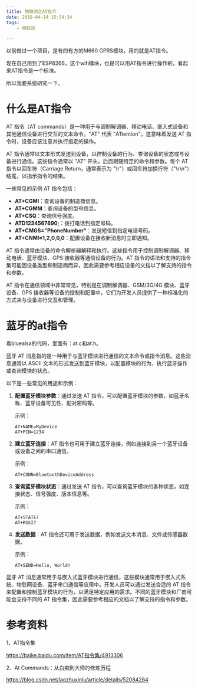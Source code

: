 ```yaml
---
title: 物联网之AT指令
date: 2018-04-14 15:54:34
tags:
	- 物联网

---
```




以前做过一个项目，是有的有方的M660 GPRS模块。用的就是AT指令。

现在自己用到了ESP8266，这个wifi模块，也是可以用AT指令进行操作的，看起来AT指令是一个标准。

所以我要系统研究一下。



# 什么是AT指令

AT 指令（AT commands）是一种用于与调制解调器、移动电话、嵌入式设备和其他通信设备进行交互的文本命令。"AT" 代表 "ATtention"，这意味着发送 AT 指令时，设备应该注意并执行指定的操作。

AT 指令通常以文本形式发送到设备，以控制设备的行为、查询设备的状态或与设备进行通信。这些指令通常以 "AT" 开头，后面跟随特定的命令和参数。每个 AT 指令以回车符（Carriage Return，通常表示为 "\r"）或回车符加换行符（"\r\n"）结尾，以指示指令的结束。

一些常见的示例 AT 指令包括：

- **AT+CGMI**：查询设备的制造商信息。
- **AT+CGMM**：查询设备的型号信息。
- **AT+CSQ**：查询信号强度。
- **ATD1234567890;**：拨打电话到指定号码。
- **AT+CMGS="PhoneNumber"**：发送短信到指定电话号码。
- **AT+CNMI=1,2,0,0,0**：配置设备在接收新消息时立即通知。

AT 指令通常由设备的命令解析器解释和执行。这些指令用于控制调制解调器、移动电话、蓝牙模块、GPS 接收器等通信设备的行为。AT 指令的语法和支持的指令集可能因设备类型和制造商而异，因此需要参考相应设备的文档以了解支持的指令和参数。

AT 指令在通信领域中非常常见，特别是在调制解调器、GSM/3G/4G 模块、蓝牙设备、GPS 接收器等设备的控制和配置中。它们为开发人员提供了一种标准化的方式来与设备进行交互和管理。



# 蓝牙的at指令

看bluealsa的代码，里面有：at.c和at.h。

蓝牙 AT 消息指的是一种用于与蓝牙模块进行通信的文本命令或指令消息。这些消息通常以 ASCII 文本的形式发送到蓝牙模块，以配置模块的行为、执行蓝牙操作或查询模块的状态。

以下是一些常见的用途和示例：

1. **配置蓝牙模块参数**：通过发送 AT 指令，可以配置蓝牙模块的参数，如蓝牙名称、蓝牙设备可见性、配对密码等。

   示例：
   ```
   AT+NAME=MyDevice
   AT+PIN=1234
   ```

2. **建立蓝牙连接**：AT 指令也可用于建立蓝牙连接，例如连接到另一个蓝牙设备或设备之间的串口通信。

   示例：
   ```
   AT+CONN=BluetoothDeviceAddress
   ```

3. **查询蓝牙模块状态**：通过发送 AT 指令，可以查询蓝牙模块的各种状态，如连接状态、信号强度、版本信息等。

   示例：
   ```
   AT+STATE?
   AT+RSSI?
   ```

4. **发送数据**：AT 指令还可用于发送数据，例如发送文本消息、文件或传感器数据。

   示例：
   ```
   AT+SEND=Hello, World!
   ```

蓝牙 AT 消息通常用于与嵌入式蓝牙模块进行通信，这些模块通常用于嵌入式系统、物联网设备、蓝牙串口通信等应用中。开发人员可以通过发送合适的 AT 指令来配置和控制蓝牙模块的行为，以满足特定应用的需求。不同的蓝牙模块和厂商可能会支持不同的 AT 指令集，因此需要参考相应的文档以了解支持的指令和参数。



# 参考资料

1、AT指令集

https://baike.baidu.com/item/AT指令集/4913306

2、At Commands：从白痴到大师的修炼历程

https://blog.csdn.net/laozhuxinlu/article/details/52084264